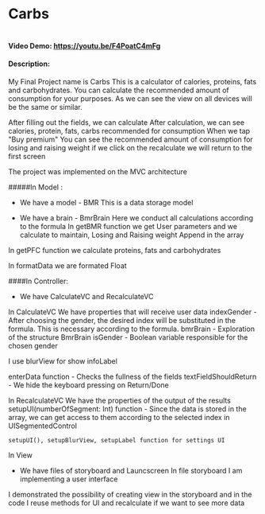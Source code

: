 # Carbs
![]()
#### Video Demo:  https://youtu.be/F4PoatC4mFg
#### Description: 
My Final Project name is Carbs
This is a calculator of calories, proteins, fats and carbohydrates.
You can calculate the recommended amount of consumption for your purposes.
As we can see the view on all devices will be the same or similar. 

After filling out the fields, we can calculate
After calculation, we can see calories, protein, fats, carbs recommended for consumption
When we tap "Buy premium" You can see the recommended amount of consumption for losing and raising weight
if we click on the recalculate we will return to the first screen

The project was implemented on the MVC architecture

#####In Model :
- We have a model - BMR
This is a data storage model

- We have a brain - BmrBrain
Here we conduct all calculations according to the formula
In getBMR function we get User parameters and we calculate to maintain, Losing and Raising weight
Append in the array

In getPFC function we calculate proteins, fats and carbohydrates 

In formatData we are formated Float

####In Controller: 
- We have CalculateVC and RecalculateVC

In CalculateVC We have properties that will receive user data
indexGender - After choosing the gender, the desired index will be substituted in the formula. This is necessary according to the formula.
bmrBrain - Exploration of the structure BmrBrain
isGender - Boolean variable responsible for the chosen gender

I use blurView for show infoLabel

enterData function - Checks the fullness of the fields
textFieldShouldReturn -  We hide the keyboard pressing on Return/Done


In RecalculateVC We have the properties of the output of the results
    setupUI(numberOfSegment: Int) function -  Since the data is stored in the array, we can get access to them according to the selected index in UISegmentedControl
    
    setupUI(), setupBlurView, setupLabel function for settings UI


In View
- We have files of storyboard and Launcscreen
In file storyboard I am implementing a user interface


I demonstrated the possibility of creating view  in the storyboard and in the code
I reuse methods for UI and recalculate if we want to see more data


